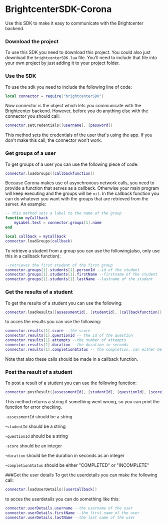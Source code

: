 BrightcenterSDK-Corona
=======================

Use this SDK to make it easy to communicate with the Brightcenter backend. 

### Download the project
To use this SDK you need to download this project. You could also just download the `brightcenterSDK.lua` file.
You'll need to include that file into your own project by just adding it to your project folder.

### Use the SDK
To use the sdk you need to include the following line of code:

```lua
local connector = require("brightcenterSDK")
```

Now connector is the object which lets you communicate with the Brightcenter backend. However, before you do anything else with the connector you should call:

```lua
connector.setCredentials([username], [password])
```
This method sets the credentials of the user that's using the app. If you don't make this call, the connector won't work.





### Get groups of a user
To get groups of a user you can use the following piece of code:
```lua
connector.loadGroups([callbackfunction])
```
Because Corona makes use of asynchronous network calls, you need to provide a function that serves as a callback. Otherwise your main program will keep executing and the groups will be `nil`. In the callback function you can do whatever you want with the groups that are retrieved from the server. An example:
```lua
-- this method sets a label to the name of the group
function myCallback
    myLabel.text = connector.groups[1].name
end

local callback = myCallback
connector.loadGroups(callback)
```

To retrieve a student from a group you can use the following(also, only use this in a callback function):
```lua
--retrieves the first student of the first group
connector.groups[1].students[1].personId --id of the student
connector.groups[1].students[1].firstName --firstname of the student
connector.groups[1].students[1].lastName --lastname of the student
```

### Get the results of a student
To get the results of a student you can use the following:
```lua
connector.loadResults([assessmentId], [studentId], [callbackfunction])
```

to acces the results you can use the following:
```lua
connector.results[1].score --the score
connector.results[1].questionId -- the id of the question
connector.results[1].attempts --the number of attempts
connector.results[1].duration --the duration in seconds
connector.results[1].completionStatus -- the completion, can either be "COMPLETED" or "INCOMPLETE"
```

Note that also these calls should be made in a callback function.

### Post the result of a student
To post a result of a student you can use the following function:
```lua
connector.postResult([assessmentId], [studentId], [questionId], [score], [duration], [completionStatus])
```
This method returns a string if something went wrong, so you can print the function for error checking.

-`assessmentId` should be a string

-`studentId` should be a string

-`questionId` should be a string

-`score` should be an integer

-`duration` should be the duration in seconds as an integer

-`completionStatus` should be either "COMPLETED" or "INCOMPLETE"

###Get the user details
To get the userdetails you can make the following call:
```lua
connector.loadUserDetails([userCallback])
```

to acces the userdetails you can do something like this:
```lua
connector.userDetails.username --the username of the user
connector.userDetails.firstName --the first name of the user
connector.userDetails.lastName --the last name of the user
```








